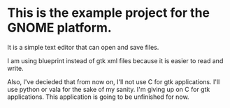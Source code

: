 # This is the example project for the GNOME platform.

It is a simple text editor that can open and save files.

I am using blueprint instead of gtk xml files because it is easier to read and write.

Also, I've decieded that from now on, I'll not use C for gtk applications.
I'll use python or vala for the sake of my sanity.
I'm giving up on C for gtk applications.
This application is going to be unfinished for now.